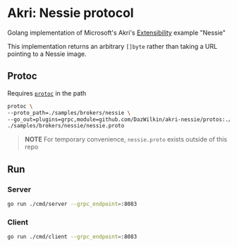 # Akri: Nessie protocol

Golang implementation of Microsoft's Akri's [Extensibility](https://github.com/deislabs/akri/blob/main/docs/extensibility.md) example "Nessie"

This implementation returns an arbitrary `[]byte` rather than taking a URL pointing to a Nessie image.

## Protoc

Requires [`protoc`](https://github.com/protocolbuffers/protobuf/releases) in the path

 ```bash
 protoc \
 --proto_path=./samples/brokers/nessie \
 --go_out=plugins=grpc,module=github.com/DazWilkin/akri-nessie/protos:./golang/nessie/protos \
 ./samples/brokers/nessie/nessie.proto
 ```

 > **NOTE** For temporary convenience, `nessie.proto` exists outside of this repo

## Run

### Server

```bash
go run ./cmd/server --grpc_endpoint=:8083
```

### Client

```bash
go run ./cmd/client --grpc_endpoint=:8083
```
